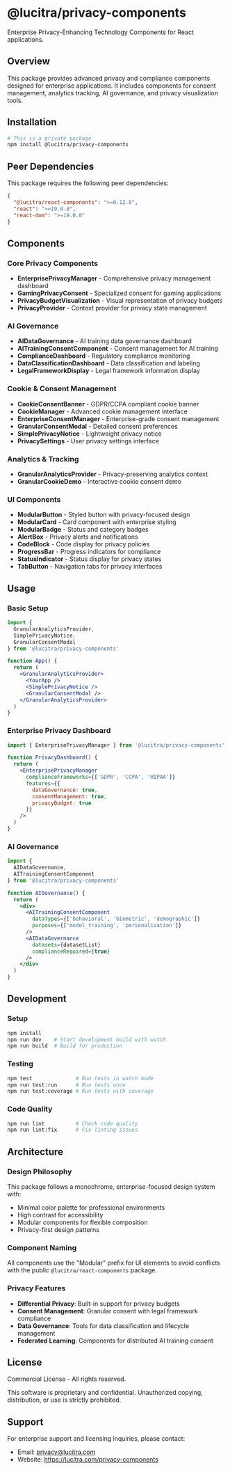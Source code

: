 # @lucitra/privacy-components

Enterprise Privacy-Enhancing Technology Components for React applications.

## Overview

This package provides advanced privacy and compliance components designed for enterprise applications. It includes components for consent management, analytics tracking, AI governance, and privacy visualization tools.

## Installation

```bash
# This is a private package
npm install @lucitra/privacy-components
```

## Peer Dependencies

This package requires the following peer dependencies:

```json
{
  "@lucitra/react-components": ">=0.12.0",
  "react": ">=19.0.0",
  "react-dom": ">=19.0.0"
}
```

## Components

### Core Privacy Components

- **EnterprisePrivacyManager** - Comprehensive privacy management dashboard
- **GamingPrivacyConsent** - Specialized consent for gaming applications
- **PrivacyBudgetVisualization** - Visual representation of privacy budgets
- **PrivacyProvider** - Context provider for privacy state management

### AI Governance

- **AIDataGovernance** - AI training data governance dashboard
- **AITrainingConsentComponent** - Consent management for AI training
- **ComplianceDashboard** - Regulatory compliance monitoring
- **DataClassificationDashboard** - Data classification and labeling
- **LegalFrameworkDisplay** - Legal framework information display

### Cookie & Consent Management

- **CookieConsentBanner** - GDPR/CCPA compliant cookie banner
- **CookieManager** - Advanced cookie management interface
- **EnterpriseConsentManager** - Enterprise-grade consent management
- **GranularConsentModal** - Detailed consent preferences
- **SimplePrivacyNotice** - Lightweight privacy notice
- **PrivacySettings** - User privacy settings interface

### Analytics & Tracking

- **GranularAnalyticsProvider** - Privacy-preserving analytics context
- **GranularCookieDemo** - Interactive cookie consent demo

### UI Components

- **ModularButton** - Styled button with privacy-focused design
- **ModularCard** - Card component with enterprise styling
- **ModularBadge** - Status and category badges
- **AlertBox** - Privacy alerts and notifications
- **CodeBlock** - Code display for privacy policies
- **ProgressBar** - Progress indicators for compliance
- **StatusIndicator** - Status display for privacy states
- **TabButton** - Navigation tabs for privacy interfaces

## Usage

### Basic Setup

```jsx
import {
  GranularAnalyticsProvider,
  SimplePrivacyNotice,
  GranularConsentModal
} from '@lucitra/privacy-components'

function App() {
  return (
    <GranularAnalyticsProvider>
      <YourApp />
      <SimplePrivacyNotice />
      <GranularConsentModal />
    </GranularAnalyticsProvider>
  )
}
```

### Enterprise Privacy Dashboard

```jsx
import { EnterprisePrivacyManager } from '@lucitra/privacy-components'

function PrivacyDashboard() {
  return (
    <EnterprisePrivacyManager
      complianceFrameworks={['GDPR', 'CCPA', 'HIPAA']}
      features={{
        dataGovernance: true,
        consentManagement: true,
        privacyBudget: true
      }}
    />
  )
}
```

### AI Governance

```jsx
import { 
  AIDataGovernance,
  AITrainingConsentComponent 
} from '@lucitra/privacy-components'

function AIGovernance() {
  return (
    <div>
      <AITrainingConsentComponent
        dataTypes={['behavioral', 'biometric', 'demographic']}
        purposes={['model_training', 'personalization']}
      />
      <AIDataGovernance
        datasets={datasetList}
        complianceRequired={true}
      />
    </div>
  )
}
```

## Development

### Setup

```bash
npm install
npm run dev    # Start development build with watch
npm run build  # Build for production
```

### Testing

```bash
npm test              # Run tests in watch mode
npm run test:run      # Run tests once
npm run test:coverage # Run tests with coverage
```

### Code Quality

```bash
npm run lint          # Check code quality
npm run lint:fix      # Fix linting issues
```

## Architecture

### Design Philosophy

This package follows a monochrome, enterprise-focused design system with:

- Minimal color palette for professional environments
- High contrast for accessibility
- Modular components for flexible composition
- Privacy-first design patterns

### Component Naming

All components use the "Modular" prefix for UI elements to avoid conflicts with the public `@lucitra/react-components` package.

### Privacy Features

- **Differential Privacy**: Built-in support for privacy budgets
- **Consent Management**: Granular consent with legal framework compliance
- **Data Governance**: Tools for data classification and lifecycle management
- **Federated Learning**: Components for distributed AI training consent

## License

Commercial License - All rights reserved.

This software is proprietary and confidential. Unauthorized copying, distribution, or use is strictly prohibited.

## Support

For enterprise support and licensing inquiries, please contact:
- Email: privacy@lucitra.com
- Website: https://lucitra.com/privacy-components